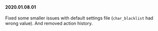#### 2020.01.08.01

Fixed some smaller issues with default settings file (`char_blacklist` had wrong value). And removed action history.
